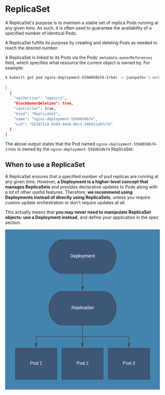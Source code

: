 # ReplicaSet

A ReplicaSet's purpose is to maintain a stable set of replica Pods running at any given time. As such, it is often used to guarantee the availability of a specified number of identical Pods.

A ReplicaSet fulfills its purpose by creating and deleting Pods as needed to reach the desired number.

A ReplicaSet is linked to its Pods via the Pods' `metadata.ownerReferences` field, which specifies what resource the current object is owned by. For example:

```bash
$ kubectl get pod nginx-deployment-559d658b74-2rhds -o jsonpath='{.metadata.ownerReferences}' | jq

[
  {
    "apiVersion": "apps/v1",
    "blockOwnerDeletion": true,
    "controller": true,
    "kind": "ReplicaSet",
    "name": "nginx-deployment-559d658b74",
    "uid": "b21872c8-659d-44e6-8bc1-340411a07c7b"
  }
]
```

The above output states that the Pod named `nginx-deployment-559d658b74-2rhds` is owned by the `nginx-deployment-559d658b74` ReplicaSet.

## When to use a ReplicaSet

A ReplicaSet ensures that a specified number of pod replicas are running at any given time. However, **a Deployment is a higher-level concept that manages ReplicaSets** and provides declarative updates to Pods along with a lot of other useful features. Therefore, **we recommend using Deployments instead of directly using ReplicaSets**, unless you require custom update orchestration or don't require updates at all.

This actually means that **you may never need to manipulate ReplicaSet objects: use a Deployment instead**, and define your application in the spec section.

![Deployment, ReplicaSet and Pod high level overview](./img/deployments-and-replicasets.png)
